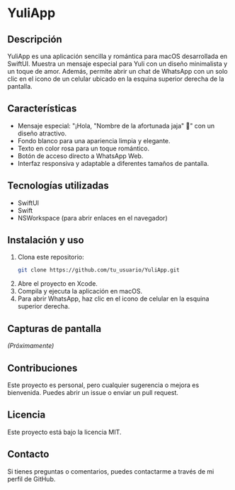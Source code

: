 # YuliApp

## Descripción
YuliApp es una aplicación sencilla y romántica para macOS desarrollada en SwiftUI. Muestra un mensaje especial para Yuli con un diseño minimalista y un toque de amor. Además, permite abrir un chat de WhatsApp con un solo clic en el icono de un celular ubicado en la esquina superior derecha de la pantalla.

## Características
- Mensaje especial: "¡Hola, "Nombre de la afortunada jaja" 💖" con un diseño atractivo.
- Fondo blanco para una apariencia limpia y elegante.
- Texto en color rosa para un toque romántico.
- Botón de acceso directo a WhatsApp Web.
- Interfaz responsiva y adaptable a diferentes tamaños de pantalla.

## Tecnologías utilizadas
- SwiftUI
- Swift
- NSWorkspace (para abrir enlaces en el navegador)

## Instalación y uso
1. Clona este repositorio:
   ```sh
   git clone https://github.com/tu_usuario/YuliApp.git
   ```
2. Abre el proyecto en Xcode.
3. Compila y ejecuta la aplicación en macOS.
4. Para abrir WhatsApp, haz clic en el icono de celular en la esquina superior derecha.

## Capturas de pantalla
_(Próximamente)_

## Contribuciones
Este proyecto es personal, pero cualquier sugerencia o mejora es bienvenida. Puedes abrir un issue o enviar un pull request.

## Licencia
Este proyecto está bajo la licencia MIT.

## Contacto
Si tienes preguntas o comentarios, puedes contactarme a través de mi perfil de GitHub.

